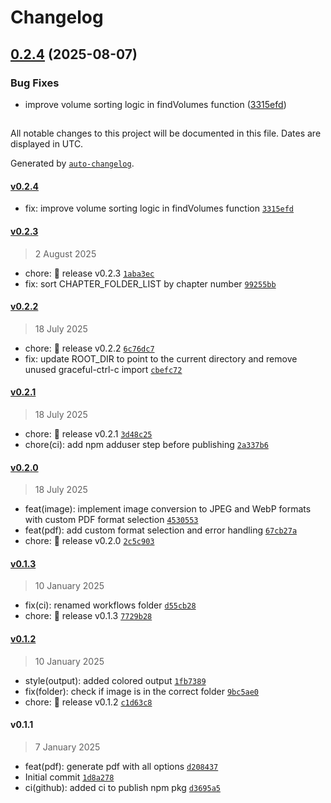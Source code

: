 # Changelog

## [0.2.4](https://github.com/pietro2356/mangacraftpdf/compare/v0.2.3...v0.2.4) (2025-08-07)


### Bug Fixes

* improve volume sorting logic in findVolumes function ([3315efd](https://github.com/pietro2356/mangacraftpdf/commit/3315efdef9efd03f4214ee3fe6efc069342d8c52))

##

All notable changes to this project will be documented in this file. Dates are displayed in UTC.

Generated by [`auto-changelog`](https://github.com/CookPete/auto-changelog).

#### [v0.2.4](https://github.com/pietro2356/mangacraftpdf/compare/v0.2.3...v0.2.4)

- fix: improve volume sorting logic in findVolumes function [`3315efd`](https://github.com/pietro2356/mangacraftpdf/commit/3315efdef9efd03f4214ee3fe6efc069342d8c52)

#### [v0.2.3](https://github.com/pietro2356/mangacraftpdf/compare/v0.2.2...v0.2.3)

> 2 August 2025

- chore: :bookmark: release v0.2.3 [`1aba3ec`](https://github.com/pietro2356/mangacraftpdf/commit/1aba3ecb96a6b06ac44acf8436087861d5301083)
- fix: sort CHAPTER_FOLDER_LIST by chapter number [`99255bb`](https://github.com/pietro2356/mangacraftpdf/commit/99255bb3228d675611640ca94f5e7a8f461a6090)

#### [v0.2.2](https://github.com/pietro2356/mangacraftpdf/compare/v0.2.1...v0.2.2)

> 18 July 2025

- chore: :bookmark: release v0.2.2 [`6c76dc7`](https://github.com/pietro2356/mangacraftpdf/commit/6c76dc7f0f653ce65490e5f4b860169fd6e012bf)
- fix: update ROOT_DIR to point to the current directory and remove unused graceful-ctrl-c import [`cbefc72`](https://github.com/pietro2356/mangacraftpdf/commit/cbefc727512ef0f99cba33b0a8ca884725f49ab3)

#### [v0.2.1](https://github.com/pietro2356/mangacraftpdf/compare/v0.2.0...v0.2.1)

> 18 July 2025

- chore: :bookmark: release v0.2.1 [`3d48c25`](https://github.com/pietro2356/mangacraftpdf/commit/3d48c25989a834b55d6f252607240611f620aad9)
- chore(ci): add npm adduser step before publishing [`2a337b6`](https://github.com/pietro2356/mangacraftpdf/commit/2a337b680344f24f052a959b0839933d39079c0d)

#### [v0.2.0](https://github.com/pietro2356/mangacraftpdf/compare/v0.1.3...v0.2.0)

> 18 July 2025

- feat(image): implement image conversion to JPEG and WebP formats with custom PDF format selection [`4530553`](https://github.com/pietro2356/mangacraftpdf/commit/45305535f3dd8dddfb3e027c6448b2a511d888db)
- feat(pdf): add custom format selection and error handling [`67cb27a`](https://github.com/pietro2356/mangacraftpdf/commit/67cb27a8f2e3ef0b3604e08772f47194d628dc4a)
- chore: :bookmark: release v0.2.0 [`2c5c903`](https://github.com/pietro2356/mangacraftpdf/commit/2c5c903cc00730eb7119b051cca8a6121d0aae7f)

#### [v0.1.3](https://github.com/pietro2356/mangacraftpdf/compare/v0.1.2...v0.1.3)

> 10 January 2025

- fix(ci): renamed workflows folder [`d55cb28`](https://github.com/pietro2356/mangacraftpdf/commit/d55cb28db0fd9fa458685872481d993b2ada1bd0)
- chore: :bookmark: release v0.1.3 [`7729b28`](https://github.com/pietro2356/mangacraftpdf/commit/7729b281fa866f93c2874108cbfc905b6cee047e)

#### [v0.1.2](https://github.com/pietro2356/mangacraftpdf/compare/v0.1.1...v0.1.2)

> 10 January 2025

- style(output): added colored output [`1fb7389`](https://github.com/pietro2356/mangacraftpdf/commit/1fb7389b772e643e00094e858539f64bc8a90ec7)
- fix(folder): check if image is in the correct folder [`9bc5ae0`](https://github.com/pietro2356/mangacraftpdf/commit/9bc5ae00058f3ce63079f51ac98553a62c27b24c)
- chore: :bookmark: release v0.1.2 [`c1d63c8`](https://github.com/pietro2356/mangacraftpdf/commit/c1d63c85504bccc15a3cd4072e6961a2c78b65ac)

#### v0.1.1

> 7 January 2025

- feat(pdf): generate pdf with all options [`d208437`](https://github.com/pietro2356/mangacraftpdf/commit/d208437a93fefedfad58346ec07682fec9ce2ffb)
- Initial commit [`1d8a278`](https://github.com/pietro2356/mangacraftpdf/commit/1d8a278a5d0910e9e1b5a63981367c73bfbbc033)
- ci(github): added ci to publish npm pkg [`d3695a5`](https://github.com/pietro2356/mangacraftpdf/commit/d3695a511acb8a0da8c87f27e7d7a76b8dd116fc)
